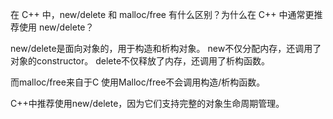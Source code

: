 在 C++ 中，new/delete 和 malloc/free 有什么区别？为什么在 C++ 中通常更推荐使用 new/delete？

new/delete是面向对象的，用于构造和析构对象。
new不仅分配内存，还调用了对象的constructor。
delete不仅释放了内存，还调用了析构函数。

而malloc/free来自于C
使用Malloc/free不会调用构造/析构函数。

C++中推荐使用new/delete，因为它们支持完整的对象生命周期管理。